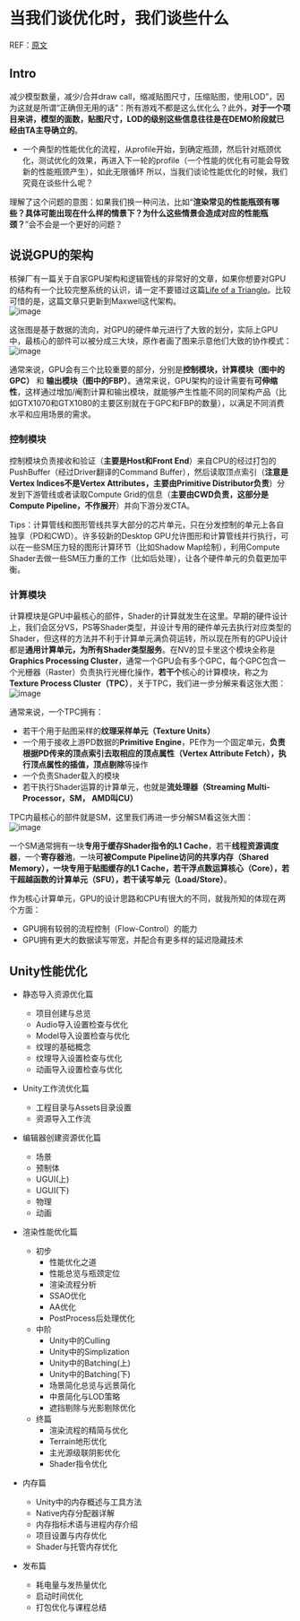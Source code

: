 # 当我们谈优化时，我们谈些什么
REF：[原文](https://zhuanlan.zhihu.com/p/68158277)

## Intro
减少模型数量，减少/合并draw call，缩减贴图尺寸，压缩贴图，使用LOD”，因为这就是所谓“正确但无用的话”：所有游戏不都是这么优化么？此外，**对于一个项目来讲，模型的面数，贴图尺寸，LOD的级别这些信息往往是在DEMO阶段就已经由TA主导确立的**。

* 一个典型的性能优化的流程，从profile开始，到确定瓶颈，然后针对瓶颈优化，测试优化的效果，再进入下一轮的profile（一个性能的优化有可能会导致新的性能瓶颈产生），如此无限循环
所以，当我们谈论性能优化的时候，我们究竟在谈些什么呢？

理解了这个问题的意图：如果我们换一种问法，比如“**渲染常见的性能瓶颈有哪些？具体可能出现在什么样的情景下？为什么这些情景会造成对应的性能瓶颈？**”会不会是一个更好的问题？

## 说说GPU的架构
核弹厂有一篇关于自家GPU架构和逻辑管线的非常好的文章，如果你想要对GPU的结构有一个比较完整系统的认识，请一定不要错过这篇[Life of a Triangle](https://developer.nvidia.com/content/life-triangle-nvidias-logical-pipeline)。比较可惜的是，这篇文章只更新到Maxwell这代架构。
<br>![image](https://github.com/ThereAreBearsComing/aBookOFtechArt/assets/74708198/c8b4ca9b-5440-438a-9e04-84d5acf46e80)

这张图是基于数据的流向，对GPU的硬件单元进行了大致的划分，实际上GPU中，最核心的部件可以被分成三大块，原作者画了图来示意他们大致的协作模式：
<br>![image](https://github.com/ThereAreBearsComing/aBookOFtechArt/assets/74708198/c1ed84c1-b30f-4bae-b756-6270366a43c4)

通常来说，GPU会有三个比较重要的部分，分别是**控制模块，计算模块（图中的GPC）** 和 **输出模块（图中的FBP）**。通常来说，GPU架构的设计需要有**可伸缩性**，这样通过增加/阉割计算和输出模块，就能够产生性能不同的同架构产品（比如GTX1070和GTX1080的主要区别就在于GPC和FBP的数量），以满足不同消费水平和应用场景的需求。

### 控制模块
控制模块负责接收和验证（**主要是Host和Front End**）来自CPU的经过打包的PushBuffer（经过Driver翻译的Command Buffer），然后读取顶点索引（**注意是Vertex Indices不是Vertex Attributes，主要由Primitive Distributor负责**）分发到下游管线或者读取Compute Grid的信息（**主要由CWD负责，这部分是Compute Pipeline，不作展开**）并向下游分发CTA。

Tips：计算管线和图形管线共享大部分的芯片单元，只在分发控制的单元上各自独享（PD和CWD）。许多较新的Desktop GPU允许图形和计算管线并行执行，可以在一些SM压力轻的图形计算环节（比如Shadow Map绘制），利用Compute Shader去做一些SM压力重的工作（比如后处理），让各个硬件单元的负载更加平衡。

### 计算模块
计算模块是GPU中最核心的部件，Shader的计算就发生在这里。早期的硬件设计上，我们会区分VS，PS等Shader类型，并设计专用的硬件单元去执行对应类型的Shader，但这样的方法并不利于计算单元满负荷运转，所以现在所有的GPU设计都是**通用计算单元，为所有Shader类型服务**。在NV的显卡里这个模块全称是**Graphics Processing Cluster**，通常一个GPU会有多个GPC，每个GPC包含一个光栅器（Raster）负责执行光栅化操作，**若干个**核心的计算模块，称之为**Texture Process Cluster（TPC）**，关于TPC，我们进一步分解来看这张大图：
<br>![image](https://github.com/ThereAreBearsComing/aBookOFtechArt/assets/74708198/92ef7051-5c6f-4125-b6b2-62d579c913b7)

通常来说，一个TPC拥有：
* 若干个用于贴图采样的**纹理采样单元（Texture Units）**
* 一个用于接收上游PD数据的**Primitive Engine**，PE作为一个固定单元，**负责根据PD传来的顶点索引去取相应的顶点属性（Vertex Attribute Fetch），执行顶点属性的插值，顶点剔除**等操作
* 一个负责Shader载入的模块
* 若干执行Shader运算的计算单元，也就是**流处理器（Streaming Multi-Processor，SM， AMD叫CU）**

TPC内最核心的部件就是SM，这里我们再进一步分解SM看这张大图：
<br>![image](https://github.com/ThereAreBearsComing/aBookOFtechArt/assets/74708198/1191195d-811f-478b-9d45-8e2a2c6fdf09)

一个SM通常拥有一块**专用于缓存Shader指令的L1 Cache**，若干**线程资源调度器**，一个**寄存器池**，一块**可被Compute Pipeline访问的共享内存（Shared Memory），一块专用于贴图缓存的L1 Cache，若干浮点数运算核心（Core），若干超越函数的计算单元（SFU），若干读写单元（Load/Store）**。

作为核心计算单元，GPU的设计思路和CPU有很大的不同，就我所知的体现在两个方面：
* GPU拥有较弱的流程控制（Flow-Control）的能力
* GPU拥有更大的数据读写带宽，并配合有更多样的延迟隐藏技术











## Unity性能优化
* 静态导入资源优化篇
  * 项目创建与总览
  * Audio导入设置检查与优化
  * Model导入设置检查与优化
  * 纹理的基础概念
  * 纹理导入设置检查与优化
  * 动画导入设置检查与优化


* Unity工作流优化篇
  * 工程目录与Assets目录设置
  * 资源导入工作流


* 编辑器创建资源优化篇
  * 场景
  * 预制体
  * UGUI(上)
  * UGUI(下)
  * 物理
  * 动画


* 渲染性能优化篇
  * 初步
    * 性能优化之道
    * 性能总览与瓶颈定位
    * 渲染流程分析
    * SSAO优化
    * AA优化
    * PostProcess后处理优化
  * 中阶
    * Unity中的Culling
    * Unity中的Simplization
    * Unity中的Batching(上)
    * Unity中的Batching(下)
    * 场景简化总览与远景简化
    * 中景简化与LOD策略
    * 遮挡剔除与光影剔除优化
  * 终篇
    * 渲染流程的精简与优化
    * Terrain地形优化
    * 主光源级联阴影优化
    * Shader指令优化


* 内存篇
  * Unity中的内存概述与工具方法
  * Native内存分配器详解
  * 内存指标术语与进程内存介绍
  * 项目设置与内存优化
  * Shader与托管内存优化


* 发布篇
  * 耗电量与发热量优化
  * 启动时间优化
  * 打包优化与课程总结


